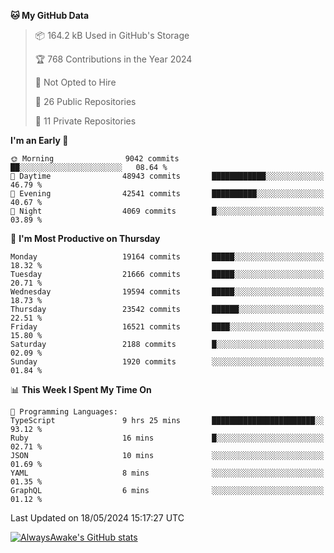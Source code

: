 <!--START_SECTION:waka-->
**🐱 My GitHub Data** 

> 📦 164.2 kB Used in GitHub's Storage 
 > 
> 🏆 768 Contributions in the Year 2024
 > 
> 🚫 Not Opted to Hire
 > 
> 📜 26 Public Repositories 
 > 
> 🔑 11 Private Repositories 
 > 
**I'm an Early 🐤** 

```text
🌞 Morning                9042 commits        ██░░░░░░░░░░░░░░░░░░░░░░░   08.64 % 
🌆 Daytime                48943 commits       ████████████░░░░░░░░░░░░░   46.79 % 
🌃 Evening                42541 commits       ██████████░░░░░░░░░░░░░░░   40.67 % 
🌙 Night                  4069 commits        █░░░░░░░░░░░░░░░░░░░░░░░░   03.89 % 
```
📅 **I'm Most Productive on Thursday** 

```text
Monday                   19164 commits       █████░░░░░░░░░░░░░░░░░░░░   18.32 % 
Tuesday                  21666 commits       █████░░░░░░░░░░░░░░░░░░░░   20.71 % 
Wednesday                19594 commits       █████░░░░░░░░░░░░░░░░░░░░   18.73 % 
Thursday                 23542 commits       ██████░░░░░░░░░░░░░░░░░░░   22.51 % 
Friday                   16521 commits       ████░░░░░░░░░░░░░░░░░░░░░   15.80 % 
Saturday                 2188 commits        █░░░░░░░░░░░░░░░░░░░░░░░░   02.09 % 
Sunday                   1920 commits        ░░░░░░░░░░░░░░░░░░░░░░░░░   01.84 % 
```


📊 **This Week I Spent My Time On** 

```text
💬 Programming Languages: 
TypeScript               9 hrs 25 mins       ███████████████████████░░   93.12 % 
Ruby                     16 mins             █░░░░░░░░░░░░░░░░░░░░░░░░   02.71 % 
JSON                     10 mins             ░░░░░░░░░░░░░░░░░░░░░░░░░   01.69 % 
YAML                     8 mins              ░░░░░░░░░░░░░░░░░░░░░░░░░   01.35 % 
GraphQL                  6 mins              ░░░░░░░░░░░░░░░░░░░░░░░░░   01.12 % 
```


 Last Updated on 18/05/2024 15:17:27 UTC
<!--END_SECTION:waka-->

[![AlwaysAwake's GitHub stats](https://github-readme-stats.vercel.app/api?username=AlwaysAwake&show_icons=true&theme=github_dark&count_private=true)](https://github.com/AlwaysAwake/AlwaysAwake)
